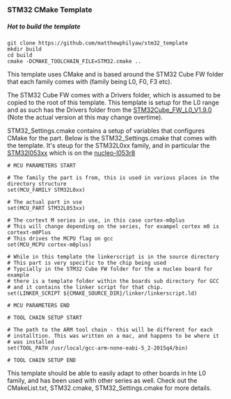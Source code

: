 ### STM32 CMake Template

##### Hot to build the template

~~~
git clone https://github.com/matthewphilyaw/stm32_template
mkdir build
cd build
cmake -DCMAKE_TOOLCHAIN_FILE=STM32.cmake ..
~~~

This template uses CMake and is based around the STM32 Cube FW folder that each family comes with (family being L0, F0, F3 etc).

The STM32 Cube FW comes with a Drivers folder, which is assumed to be copied to the root of this template. This template is setup for the L0 range and as such has the Drivers folder from the [STM32Cube_FW_L0_V1.9.0](http://www.st.com/content/st_com/en/products/embedded-software/mcus-embedded-software/stm32-embedded-software/stm32cube-embedded-software/stm32cubel0.html) (Note the actual version at this may change overtime). 

STM32_Settings.cmake contains a setup of variables that configures CMake for the part. Below is the STM32_Settings.cmake that comes with the template. It's steup for the STM32L0xx family, and in particular the [STM32l053xx](http://www.st.com/en/microcontrollers/stm32l053r8.html) which is on the [nucleo-l053r8](http://www.st.com/en/evaluation-tools/nucleo-l053r8.html)

~~~
# MCU PARAMETERS START

# The family the part is from, this is used in various places in the directory structure
set(MCU_FAMILY STM32L0xx)

# The actual part in use
set(MCU_PART STM32L053xx)

# The cortext M series in use, in this case cortex-m0plus
# This will change depending on the series, for exampel cortex m0 is cortext-m0Plus
# This drives the MCPU flag on gcc
set(MCU_MCPU cortex-m0plus)

# While in this template the linkerscript is in the source directory
# This part is very specific to the chip being used
# Typcially in the STM32 Cube FW folder for the a nucleo board for example
# there is a template folder within the boards sub directory for GCC
# and it contains the linker script for that chip. 
set(LINKER_SCRIPT ${CMAKE_SOURCE_DIR}/linker/linkerscript.ld)

# MCU PARAMETERS END

# TOOL CHAIN SETUP START

# The path to the ARM tool chain - this will be different for each
# installtion. This was written on a mac, and happens to be where it 
# was installed
set(TOOL_PATH /usr/local/gcc-arm-none-eabi-5_2-2015q4/bin)

# TOOL CHAIN SETUP END
~~~

This template should be able to easily adapt to other boards in hte L0 family, and has been used with other series as well. Check out the CMakeList.txt, STM32.cmake, STM32_Settings.cmake for more details.
